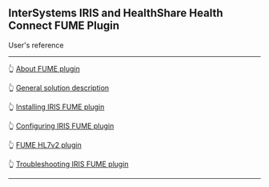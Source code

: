 ## InterSystems IRIS and HealthShare Health Connect FUME Plugin

User's reference

---

👆 [About FUME plugin](about.md)

👆 [General solution description](solution-description.md)

👆 [Installing IRIS FUME plugin](installation.md)

👆 [Configuring IRIS FUME plugin](configuration.md)

👆 [FUME HL7v2 plugin](fume-tester.md)

👆 [Troubleshooting IRIS FUME plugin](troubleshooting.md)

---

